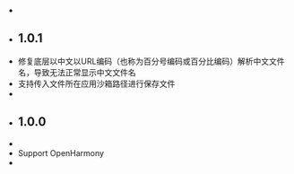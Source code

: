 + 
+ ## 1.0.1
+ 修复底层以中文以URL编码（也称为百分号编码或百分比编码）解析中文文件名，导致无法正常显示中文文件名
+ 支持传入文件所在应用沙箱路径进行保存文件
+ 
+ ## 1.0.0
+
+ Support OpenHarmony
+